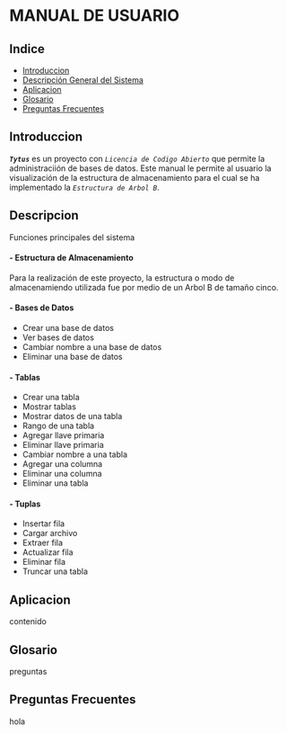  MANUAL DE USUARIO
===================
## Indice
- [Introduccion](#introduccion)
- [Descripción General del Sistema](#descrip)
- [Aplicacion](#apli)
- [Glosario](#glosario)
- [Preguntas Frecuentes](#questions)

<div id='introduccion'/>

## Introduccion
**_`Tytus`_** es un proyecto con *_`Licencia de Codigo Abierto`_* que permite la administraciión de bases de datos. Este manual le permite al usuario la visualización de la estructura de almacenamiento para el cual se ha implementado la _`Estructura de Arbol B`_.

<div id='descrip'/>

## Descripcion
Funciones principales del sistema

  #### - Estructura de Almacenamiento
Para la realización de este proyecto, la estructura o modo de almacenamiendo utilizada fue por medio de un Arbol B de tamaño cinco.
  #### - Bases de Datos
  
  - Crear una base de datos
  - Ver bases de datos
  - Cambiar nombre a una base de datos
  - Eliminar una base de datos
  
  #### - Tablas
  
  - Crear una tabla
  - Mostrar tablas
  - Mostrar datos de una tabla
  - Rango de una tabla
  - Agregar llave primaria
  - Eliminar llave primaria
  - Cambiar nombre a una tabla
  - Agregar una columna 
  - Eliminar una columna
  - Eliminar una tabla

  #### - Tuplas
  
  - Insertar fila
  - Cargar archivo
  - Extraer fila
  - Actualizar fila
  - Eliminar fila
  - Truncar una tabla
  
<div id='apli'/>

## Aplicacion
contenido

<div id='glosario'/>

## Glosario
preguntas

<div id='questions'/>

## Preguntas Frecuentes
hola
